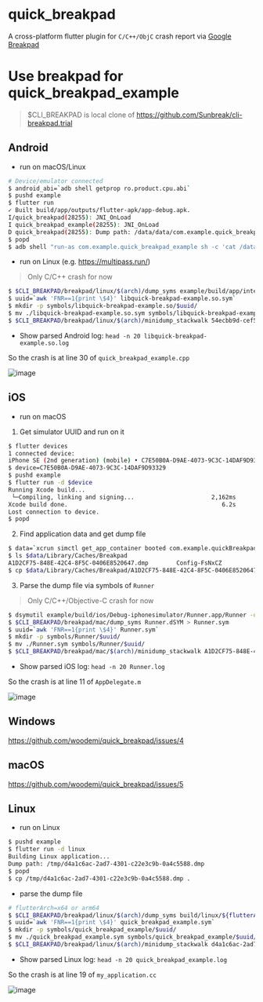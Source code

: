 # quick_breakpad

A cross-platform flutter plugin for `C/C++/ObjC` crash report via [Google Breakpad](https://chromium.googlesource.com/breakpad/breakpad)

# Use breakpad for quick_breakpad_example

> $CLI_BREAKPAD is local clone of https://github.com/Sunbreak/cli-breakpad.trial

## Android

- run on macOS/Linux

```sh
# Device/emulator connected
$ android_abi=`adb shell getprop ro.product.cpu.abi`
$ pushd example
$ flutter run
✓ Built build/app/outputs/flutter-apk/app-debug.apk.
I/quick_breakpad(28255): JNI_OnLoad
I quick_breakpad_example(28255): JNI_OnLoad
D quick_breakpad(28255): Dump path: /data/data/com.example.quick_breakpad_example/cache/54ecbb9d-cef5-4fa9-5b6869b2-198bc87e.dmp
$ popd
$ adb shell "run-as com.example.quick_breakpad_example sh -c 'cat /data/data/com.example.quick_breakpad_example/cache/54ecbb9d-cef5-4fa9-5b6869b2-198bc87e.dmp'" >| 54ecbb9d-cef5-4fa9-5b6869b2-198bc87e.dmp
```

- run on Linux (e.g. https://multipass.run/)

> Only C/C++ crash for now

```sh
$ $CLI_BREAKPAD/breakpad/linux/$(arch)/dump_syms example/build/app/intermediates/cmake/debug/obj/${android_abi}/libquick-breakpad-example.so > libquick-breakpad-example.so.sym
$ uuid=`awk 'FNR==1{print \$4}' libquick-breakpad-example.so.sym`
$ mkdir -p symbols/libquick-breakpad-example.so/$uuid/
$ mv ./libquick-breakpad-example.so.sym symbols/libquick-breakpad-example.so/$uuid/
$ $CLI_BREAKPAD/breakpad/linux/$(arch)/minidump_stackwalk 54ecbb9d-cef5-4fa9-5b6869b2-198bc87e.dmp symbols/ > libquick-breakpad-example.so.log
```

- Show parsed Android log: `head -n 20 libquick-breakpad-example.so.log`

So the crash is at line 30 of `quick_breakpad_example.cpp`

![image](https://user-images.githubusercontent.com/7928961/135052776-226168bc-ee60-442c-b6b3-78987714e63d.png)

## iOS

- run on macOS

1. Get simulator UUID and run on it

```sh
$ flutter devices
1 connected device:
iPhone SE (2nd generation) (mobile) • C7E50B0A-D9AE-4073-9C3C-14DAF9D93329 • ios        • com.apple.CoreSimulator.SimRuntime.iOS-14-5 (simulator)
$ device=C7E50B0A-D9AE-4073-9C3C-14DAF9D93329
$ pushd example
$ flutter run -d $device
Running Xcode build...                                                  
 └─Compiling, linking and signing...                      2,162ms
Xcode build done.                                            6.2s
Lost connection to device.
$ popd
```

2. Find application data and get dump file

```sh
$ data=`xcrun simctl get_app_container booted com.example.quickBreakpadExample data`
$ ls $data/Library/Caches/Breakpad
A1D2CF75-848E-42C4-8F5C-0406E8520647.dmp        Config-FsNxCZ
$ cp $data/Library/Caches/Breakpad/A1D2CF75-848E-42C4-8F5C-0406E8520647.dmp .
```

3. Parse the dump file via symbols of `Runner`

> Only C/C++/Objective-C crash for now

```sh
$ dsymutil example/build/ios/Debug-iphonesimulator/Runner.app/Runner -o Runner.dSYM
$ $CLI_BREAKPAD/breakpad/mac/dump_syms Runner.dSYM > Runner.sym
$ uuid=`awk 'FNR==1{print \$4}' Runner.sym`
$ mkdir -p symbols/Runner/$uuid/
$ mv ./Runner.sym symbols/Runner/$uuid/
$ $CLI_BREAKPAD/breakpad/mac/$(arch)/minidump_stackwalk A1D2CF75-848E-42C4-8F5C-0406E8520647.dmp symbols > Runner.log
```

- Show parsed iOS log: `head -n 20 Runner.log`

So the crash is at line 11 of `AppDelegate.m`

![image](https://user-images.githubusercontent.com/7928961/135052660-3f5ebf3a-df20-4176-906e-89c92e76b3f2.png)

## Windows

https://github.com/woodemi/quick_breakpad/issues/4

## macOS

https://github.com/woodemi/quick_breakpad/issues/5

## Linux

- run on Linux

```sh
$ pushd example
$ flutter run -d linux
Building Linux application...                                           
Dump path: /tmp/d4a1c6ac-2ad7-4301-c22e3c9b-0a4c5588.dmp
$ popd
$ cp /tmp/d4a1c6ac-2ad7-4301-c22e3c9b-0a4c5588.dmp .
```

- parse the dump file

```sh
# flutterArch=x64 or arm64
$ $CLI_BREAKPAD/breakpad/linux/$(arch)/dump_syms build/linux/${flutterArch}/debug/bundle/quick_breakpad_example > quick_breakpad_example.sym
$ uuid=`awk 'FNR==1{print \$4}' quick_breakpad_example.sym`
$ mkdir -p symbols/quick_breakpad_example/$uuid/
$ mv ./quick_breakpad_example.sym symbols/quick_breakpad_example/$uuid/
$ $CLI_BREAKPAD/breakpad/linux/$(arch)/minidump_stackwalk d4a1c6ac-2ad7-4301-c22e3c9b-0a4c5588.dmp symbols/ > quick_breakpad_example.log
```

- Show parsed Linux log: `head -n 20 quick_breakpad_example.log`

So the crash is at line 19 of `my_application.cc`

![image](https://user-images.githubusercontent.com/7928961/135187002-2dd89e60-7cea-4cd0-a26b-f3d81e07d063.png)
